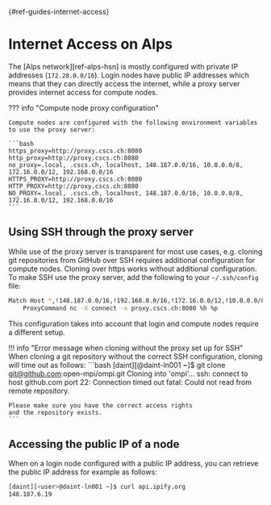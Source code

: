 [](){#ref-guides-internet-access}
# Internet Access on Alps

The [Alps network][ref-alps-hsn] is mostly configured with private IP addresses (`172.28.0.0/16`).
Login nodes have public IP addresses which means that they can directly access the internet, while a proxy server provides internet access for compute nodes.

??? info "Compute node proxy configuration"

    Compute nodes are configured with the following environment variables to use the proxy server:
    
    ```bash
    https_proxy=http://proxy.cscs.ch:8080
    http_proxy=http://proxy.cscs.ch:8080
    no_proxy=.local, .cscs.ch, localhost, 148.187.0.0/16, 10.0.0.0/8, 172.16.0.0/12, 192.168.0.0/16
    HTTPS_PROXY=http://proxy.cscs.ch:8080
    HTTP_PROXY=http://proxy.cscs.ch:8080
    NO_PROXY=.local, .cscs.ch, localhost, 148.187.0.0/16, 10.0.0.0/8, 172.16.0.0/12, 192.168.0.0/16
    ```

## Using SSH through the proxy server 

While use of the proxy server is transparent for most use cases, e.g. cloning git repositories from GitHub over SSH requires additional configuration for compute nodes.
Cloning over https works without additional configuration.
To make SSH use the proxy server, add the following to your `~/.ssh/config` file:

```bash
Match Host *,!148.187.0.0/16,!192.168.0.0/16,!172.16.0.0/12,!10.0.0.0/8 exec "hostname -I | grep -vqF 148.187."
    ProxyCommand nc -X connect -x proxy.cscs.ch:8080 %h %p
```

This configuration takes into account that login and compute nodes require a different setup.

!!! info "Error message when cloning without the proxy set up for SSH"
    When cloning a git repository without the correct SSH configuration, cloning will time out as follows:
    ```bash
    [daint][<user>@daint-ln001 ~]$ git clone git@github.com:open-mpi/ompi.git
    Cloning into 'ompi'...
    ssh: connect to host github.com port 22: Connection timed out
    fatal: Could not read from remote repository.

    Please make sure you have the correct access rights
    and the repository exists.
    ```

## Accessing the public IP of a node

When on a login node configured with a public IP address, you can retrieve the public IP address for example as follows:

```bash
[daint][<user>@daint-ln001 ~]$ curl api.ipify.org
148.187.6.19
```
